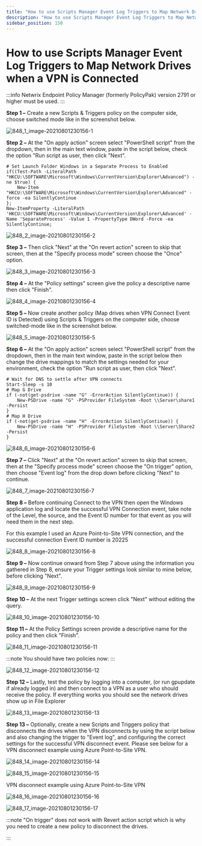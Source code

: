 ```yaml
---
title: "How to use Scripts Manager Event Log Triggers to Map Network Drives when a VPN is Connected"
description: "How to use Scripts Manager Event Log Triggers to Map Network Drives when a VPN is Connected"
sidebar_position: 150
---
```


# How to use Scripts Manager Event Log Triggers to Map Network Drives when a VPN is Connected

:::info
Netwrix Endpoint Policy Manager (formerly PolicyPak) version 2791 or higher must
be used.
:::


**Step 1 –** Create a new Scripts & Triggers policy on the computer side, choose switched mode like
in the screenshot below.

![848_1_image-20210801230156-1](../assets/mappeddrives/848_1_image-20210801230156-1.webp)

**Step 2 –** At the "On apply action" screen select "PowerShell script" from the dropdown, then in
the main text window, paste in the script below, check the option "Run script as user, then click
"Next".

```
# Set Launch Folder Windows in a Separate Process to Enabled
if((Test-Path -LiteralPath "HKCU:\SOFTWARE\Microsoft\Windows\CurrentVersion\Explorer\Advanced") -ne $true) {
    New-Item "HKCU:\SOFTWARE\Microsoft\Windows\CurrentVersion\Explorer\Advanced" -force -ea SilentlyContinue
};
New-ItemProperty -LiteralPath 'HKCU:\SOFTWARE\Microsoft\Windows\CurrentVersion\Explorer\Advanced' -Name 'SeparateProcess' -Value 1 -PropertyType DWord -Force -ea SilentlyContinue;
```

![848_2_image-20210801230156-2](../assets/mappeddrives/639_2_image-20210424015614-2.webp)

**Step 3 –** Then click "Next" at the "On revert action" screen to skip that screen, then at the
"Specify process mode" screen choose the "Once" option.

![848_3_image-20210801230156-3](../assets/mappeddrives/639_3_image-20210424015614-3.webp)

**Step 4 –** At the "Policy settings" screen give the policy a descriptive name then click "Finish".

![848_4_image-20210801230156-4](../assets/mappeddrives/639_4_image-20210424015614-4.webp)

**Step 5 –** Now create another policy (Map drives when VPN Connect Event ID is Detected) using
Scripts & Triggers on the computer side, choose switched-mode like in the screenshot below.

![848_5_image-20210801230156-5](../assets/mappeddrives/848_1_image-20210801230156-1.webp)

**Step 6 –** At the "On apply action" screen select "PowerShell script" from the dropdown, then in
the main text window, paste in the script below then change the drive mappings to match the settings
needed for your environment, check the option "Run script as user, then click "Next".

```
# Wait for DNS to settle after VPN connects
Start-Sleep -s 10
# Map G Drive
if (-not(get-psdrive -name "G" -ErrorAction SilentlyContinue)) {
    New-PSDrive -name "G" -PSProvider FileSystem -Root \\Server\share1 -Persist
}
# Map H Drive
if (-not(get-psdrive -name "H" -ErrorAction SilentlyContinue)) {
    New-PSDrive -name "H" -PSProvider FileSystem -Root \\Server\Share2 -Persist
}
```

![848_6_image-20210801230156-6](../assets/mappeddrives/639_6_image-20210424015614-6.webp)

**Step 7 –** Click "Next" at the "On revert action" screen to skip that screen, then at the "Specify
process mode" screen choose the "On trigger" option, then choose "Event log" from the drop down
before clicking "Next" to continue.

![848_7_image-20210801230156-7](../assets/mappeddrives/848_7_image-20210801230156-7.webp)

**Step 8 –** Before continuing Connect to the VPN then open the Windows application log and locate
the successful VPN Connection event, take note of the Level, the source, and the Event ID number for
that event as you will need them in the next step.

For this example I used an Azure Point-to-Site VPN connection, and the successful connection Event
ID number is 20225

![848_8_image-20210801230156-8](../assets/mappeddrives/848_8_image-20210801230156-8.webp)

**Step 9 –** Now continue onward from Step 7 above using the information you gathered in Step 8,
ensure your Trigger settings look similar to mine below, before clicking "Next".

![848_9_image-20210801230156-9](../assets/mappeddrives/848_9_image-20210801230156-9.webp)

**Step 10 –** At the next Trigger settings screen click "Next" without editing the query.

![848_10_image-20210801230156-10](../assets/mappeddrives/848_10_image-20210801230156-10.webp)

**Step 11 –** At the Policy Settings screen provide a descriptive name for the policy and then click
"Finish".

![848_11_image-20210801230156-11](../assets/mappeddrives/848_11_image-20210801230156-11.webp)

:::note
You should have two policies now:
:::


![848_12_image-20210801230156-12](../assets/mappeddrives/848_12_image-20210801230156-12.webp)

**Step 12 –** Lastly, test the policy by logging into a computer, (or run gpupdate if already logged
in) and then connect to a VPN as a user who should receive the policy. If everything works you
should see the network drives show up in File Explorer

![848_13_image-20210801230156-13](../assets/mappeddrives/639_11_image-20210424015614-11.webp)

**Step 13 –** Optionally, create a new Scripts and Triggers policy that disconnects the drives when
the VPN disconnects by using the script below and also changing the trigger to "Event log", and
configuring the correct settings for the successful VPN disconnect event. Please see below for a VPN
disconnect example using Azure Point-to-Site VPN.

![848_14_image-20210801230156-14](../assets/mappeddrives/639_12_image-20210424015614-12.webp)

![848_15_image-20210801230156-15](../assets/mappeddrives/848_7_image-20210801230156-7.webp)

VPN disconnect example using Azure Point-to-Site VPN

![848_16_image-20210801230156-16](../assets/mappeddrives/848_16_image-20210801230156-16.webp)

![848_17_image-20210801230156-17](../assets/mappeddrives/848_17_image-20210801230156-17.webp)

:::note
"On trigger" does not work with Revert action script which is why you need to create a new
policy to disconnect the drives.

:::
